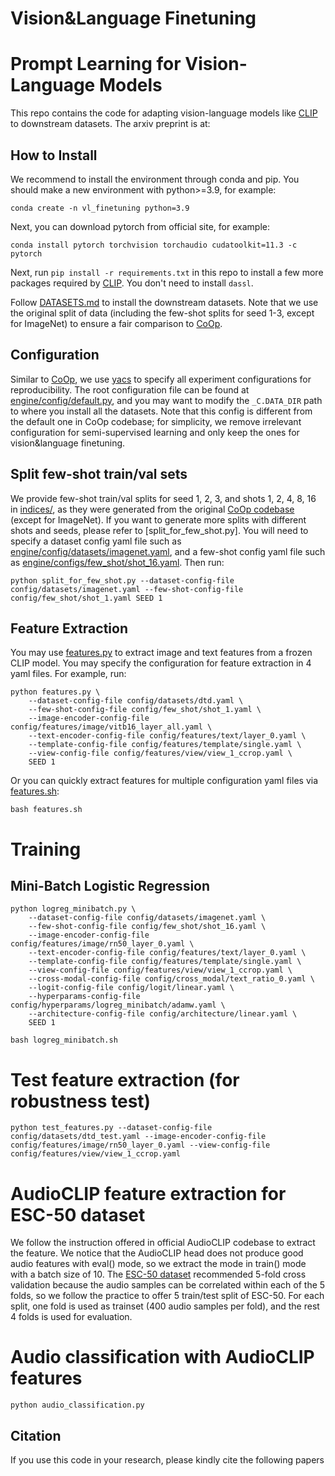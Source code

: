 # Vision&Language Finetuning

# Prompt Learning for Vision-Language Models

This repo contains the code for adapting vision-language models like [CLIP](https://arxiv.org/abs/2103.00020) to downstream datasets. The arxiv preprint is at:

<!-- * [Conditional Prompt Learning for Vision-Language Models](https://arxiv.org/abs/2203.05557), in CVPR, 2022.
* [Learning to Prompt for Vision-Language Models](https://arxiv.org/abs/2109.01134), IJCV, 2022. -->

<!-- ## Updates

- **16.07.2022**: CoOp has been accepted to IJCV for publication! -->

## How to Install
We recommend to install the environment through conda and pip. You should make a new environment with python>=3.9, for example:

```
conda create -n vl_finetuning python=3.9
```

Next, you can download pytorch from official site, for example:

```
conda install pytorch torchvision torchaudio cudatoolkit=11.3 -c pytorch
```

Next, run `pip install -r requirements.txt` in this repo to install a few more packages required by [CLIP](https://github.com/openai/CLIP). You don't need to install `dassl`.

Follow [DATASETS.md](DATASETS.md) to install the downstream datasets. Note that we use the original split of data (including the few-shot splits for seed 1-3, except for ImageNet) to ensure a fair comparison to [CoOp](https://github.com/KaiyangZhou/CoOp).

## Configuration
Similar to [CoOp](https://github.com/KaiyangZhou/CoOp), we use [yacs](https://github.com/rbgirshick/yacs) to specify all experiment configurations for reproducibility. The root configuration file can be found at [engine/config/default.py](engine/config/default.py), and you may want to modify the `_C.DATA_DIR` path to where you install all the datasets. Note that this config is different from the default one in CoOp codebase; for simplicity, we remove irrelevant configuration for semi-supervised learning and only keep the ones for vision&language finetuning.

<!-- ## Convert few-shot train/val sets from CoOp pickle objects to json

```
python convert_pickle_to_index.py --dataset-config-file config/datasets/oxford_pets.yaml --few-shot-config-file config/few_shot/shot_1.yaml SEED 1
``` -->

## Split few-shot train/val sets
We provide few-shot train/val splits for seed 1, 2, 3, and shots 1, 2, 4, 8, 16 in [indices/](indices/), as they were generated from the original [CoOp codebase](https://github.com/KaiyangZhou/CoOp) (except for ImageNet). If you want to generate more splits with different shots and seeds, please refer to [split_for_few_shot.py]. You will need to specify a dataset config yaml file such as [engine/config/datasets/imagenet.yaml](configs/datasets/imagenet.yaml), and a few-shot config yaml file such as [engine/configs/few_shot/shot_16.yaml](configs/few_shot/shot_16.yaml). Then run:

```
python split_for_few_shot.py --dataset-config-file config/datasets/imagenet.yaml --few-shot-config-file config/few_shot/shot_1.yaml SEED 1
```

## Feature Extraction
You may use [features.py](features.py) to extract image and text features from a frozen CLIP model. You may specify the configuration for feature extraction in 4 yaml files. For example, run:

```
python features.py \
    --dataset-config-file config/datasets/dtd.yaml \
    --few-shot-config-file config/few_shot/shot_1.yaml \
    --image-encoder-config-file config/features/image/vitb16_layer_all.yaml \
    --text-encoder-config-file config/features/text/layer_0.yaml \
    --template-config-file config/features/template/single.yaml \
    --view-config-file config/features/view/view_1_ccrop.yaml \
    SEED 1
```

Or you can quickly extract features for multiple configuration yaml files via [features.sh](features.sh):

```
bash features.sh
```

# Training

## Mini-Batch Logistic Regression

```
python logreg_minibatch.py \
    --dataset-config-file config/datasets/imagenet.yaml \
    --few-shot-config-file config/few_shot/shot_16.yaml \
    --image-encoder-config-file config/features/image/rn50_layer_0.yaml \
    --text-encoder-config-file config/features/text/layer_0.yaml \
    --template-config-file config/features/template/single.yaml \
    --view-config-file config/features/view/view_1_ccrop.yaml \
    --cross-modal-config-file config/cross_modal/text_ratio_0.yaml \
    --logit-config-file config/logit/linear.yaml \
    --hyperparams-config-file config/hyperparams/logreg_minibatch/adamw.yaml \
    --architecture-config-file config/architecture/linear.yaml \
    SEED 1
```


```
bash logreg_minibatch.sh
```

# Test feature extraction (for robustness test)
```
python test_features.py --dataset-config-file config/datasets/dtd_test.yaml --image-encoder-config-file config/features/image/rn50_layer_0.yaml --view-config-file config/features/view/view_1_ccrop.yaml
```

# AudioCLIP feature extraction for ESC-50 dataset
We follow the instruction offered in official AudioCLIP codebase to extract the feature. We notice that the AudioCLIP head does not produce good audio features with eval() mode, so we extract the mode in train() mode with a batch size of 10. The [ESC-50 dataset](https://github.com/karolpiczak/ESC-50) recommended 5-fold cross validation because the audio samples can be correlated within each of the 5 folds, so we follow the practice to offer 5 train/test split of ESC-50. For each split, one fold is used as trainset (400 audio samples per fold), and the rest 4 folds is used for evaluation.

# Audio classification with AudioCLIP features

```
python audio_classification.py
```

<!-- ## How to Run

Click a paper below to see the detailed instructions on how to run the code to reproduce the results.

* [Learning to Prompt for Vision-Language Models](COOP.md)
* [Conditional Prompt Learning for Vision-Language Models](COCOOP.md) -->

<!-- ## Models and Results

- The pre-trained weights of CoOp (both M=16 & M=4) on ImageNet based on RN50, RN101, ViT-B/16 and ViT-B/32 can be downloaded altogether via this [link](https://drive.google.com/file/d/18ypxfd82RR0pizc5MM1ZWDYDk4j0BtPF/view?usp=sharing). The weights can be used to reproduce the results in Table 1 of CoOp's paper (i.e., the results on ImageNet and its four variants with domain shift). To load the weights and run the evaluation code, you will need to specify `--model-dir` and `--load-epoch` (see this [script](https://github.com/KaiyangZhou/CoOp/blob/main/scripts/eval.sh) for example).
- The raw numerical results can be found at this [google drive link](https://docs.google.com/spreadsheets/d/12_kaFdD0nct9aUIrDoreY0qDunQ9q9tv/edit?usp=sharing&ouid=100312610418109826457&rtpof=true&sd=true). -->

## Citation
If you use this code in your research, please kindly cite the following papers

<!-- ```bash
@inproceedings{zhou2022cocoop,
    title={Conditional Prompt Learning for Vision-Language Models},
    author={Zhou, Kaiyang and Yang, Jingkang and Loy, Chen Change and Liu, Ziwei},
    booktitle={IEEE/CVF Conference on Computer Vision and Pattern Recognition (CVPR)},
    year={2022}
}
``` -->
